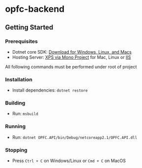 # opfc-backend

## Getting Started

### Prerequisites

- Dotnet core SDK: [Download for Windows, Linux, and Macs](https://www.microsoft.com/net/learn/get-started-with-dotnet-tutorial)
- Hosting Server: [XPS via Mono Project](https://www.mono-project.com/docs/web/aspnet/) for Mac, Linux or [IIS](https://docs.microsoft.com/en-us/aspnet/core/host-and-deploy/iis/?view=aspnetcore-2.1&tabs=aspnetcore2x)

All following commands must be performed under root of project

### Installation

- Install dependencies: `dotnet restore`

### Building

- Run: `msbuild`

### Running

- Run: `dotnet OPFC.API/bin/Debug/netcoreapp2.1/OPFC.API.dll`

### Stopping

- Press `Ctrl + C` on Windows/Linux or `Cmd + C` on MacOS